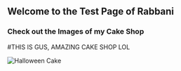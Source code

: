 ## Welcome to the Test Page of Rabbani

### Check out the Images of my Cake Shop 
#THIS IS GUS, AMAZING CAKE SHOP LOL

![Halloween Cake](https://cdn001.cakecentral.com/gallery/2016/10/900_halloween-themed-6th-bday-cake-9307588xkEA.jpg "Halloween Collections")

